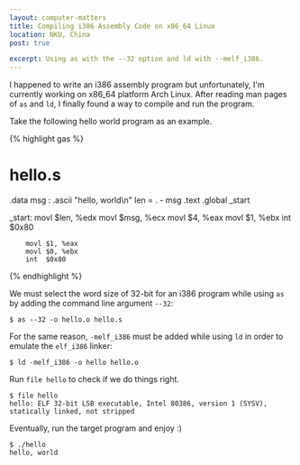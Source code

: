 ```yaml
---
layout: computer-matters
title: Compiling i386 Assembly Code on x86_64 Linux
location: NKU, China
post: true

excerpt: Using as with the --32 option and ld with --melf_i386.
---
```


I happened to write an i386 assembly program but unfortunately, I'm
currently working on x86\_64 platform Arch Linux. After reading man
pages of `as` and `ld`, I finally found a way to compile and run the
program.

Take the following hello world program as an example.

{% highlight gas %}
# hello.s
.data
        msg : .ascii "hello, world\n"
        len = . - msg
.text
.global _start

_start:
        movl $len, %edx
        movl $msg, %ecx
        movl $4, %eax
        movl $1, %ebx
        int  $0x80

        movl $1, %eax
        movl $0, %ebx
        int  $0x80
{% endhighlight %}

We must select the word size of 32-bit for an i386 program while using
`as` by adding the command line argument `--32`:

    $ as --32 -o hello.o hello.s

For the same reason, `-melf_i386` must be added while using `ld` in
order to emulate the `elf_i386` linker:

    $ ld -melf_i386 -o hello hello.o

Run `file hello` to check if we do things right.

    $ file hello
    hello: ELF 32-bit LSB executable, Intel 80386, version 1 (SYSV), statically linked, not stripped

Eventually, run the target program and enjoy :)

    $ ./hello
    hello, world
